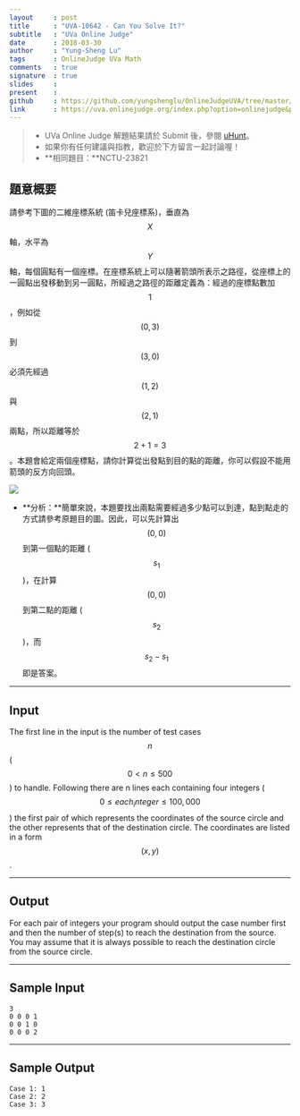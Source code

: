 ```yaml
---
layout     : post
title      : "UVA-10642 - Can You Solve It?"
subtitle   : "UVa Online Judge"
date       : 2018-03-30
author     : "Yung-Sheng Lu"
tags       : OnlineJudge UVa Math
comments   : true
signature  : true
slides     : 
present    :
github     : https://github.com/yungshenglu/OnlineJudgeUVA/tree/master/UVA-10642
link       : https://uva.onlinejudge.org/index.php?option=onlinejudge&page=show_problem&problem=1583
---
```


> * UVa Online Judge 解題結果請於 Submit 後，參閱 [uHunt](https://uhunt.onlinejudge.org/)。
> * 如果你有任何建議與指教，歡迎於下方留言一起討論喔！
> * **相同題目：**NCTU-23821

## 題意概要

請參考下圖的二維座標系統 (笛卡兒座標系)，垂直為 $$X$$ 軸，水平為 $$Y$$ 軸，每個圓點有一個座標。在座標系統上可以隨著箭頭所表示之路徑，從座標上的一圓點出發移動到另一圓點，所經過之路徑的距離定義為：經過的座標點數加 $$1$$，例如從 $$(0, 3)$$ 到 $$(3, 0)$$ 必須先經過 $$(1, 2)$$ 與 $$(2, 1)$$ 兩點，所以距離等於 $$2 + 1 = 3$$ 。本題會給定兩個座標點，請你計算從出發點到目的點的距離，你可以假設不能用箭頭的反方向回頭。

![](http://gpe3.acm-icpc.tw/pct/images/8870d5bbbdbbe4e90619a25a1f112e27.jpg)

* **分析：**簡單來說，本題要找出兩點需要經過多少點可以到達，點到點走的方式請參考原題目的圖。因此，可以先計算出 $$(0, 0)$$ 到第一個點的距離 ($$s_1$$)，在計算 $$(0, 0)$$ 到第二點的距離 ($$s_2$$)，而 $$s_2 - s_1$$ 即是答案。

---
## Input

The first line in the input is the number of test cases $$n$$ ($$0 < n \le 500$$) to handle. Following there are n lines each containing four integers ($$0 \le each_integer \le 100,000$$) the first pair of which represents the coordinates of the source circle and the other represents that of the destination circle. The coordinates are listed in a form $$(x, y)$$.

---
## Output

For each pair of integers your program should output the case number first and then the number of step(s) to reach the destination from the source. You may assume that it is always possible to reach the destination circle from the source circle.

---
## Sample Input

```
3
0 0 0 1
0 0 1 0
0 0 0 2
```

---
## Sample Output

```
Case 1: 1
Case 2: 2
Case 3: 3
```